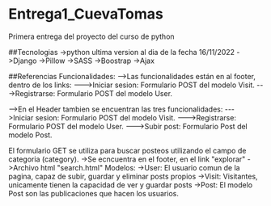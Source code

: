 # Entrega1_CuevaTomas
Primera entrega del proyecto del curso de python

##Tecnologias
->python ultima version al dia de la fecha 16/11/2022
->Django
->Pillow
->SASS
->Boostrap
->Ajax

##Referencias
Funcionalidades:
-->Las funcionalidades están en al footer, dentro de los links:
--->Iniciar sesion: Formulario POST del modelo Visit.
--->Registrarse: Formulario POST del modelo User.

-->En el Header tambien se encuentran las tres funcionalidades:
--->Iniciar sesion: Formulario POST del modelo Visit.
--->Registrarse: Formulario POST del modelo User.
--->Subir post: Formulario Post del modelo Post.

El formulario GET se utiliza para buscar posteos utilizando el campo de categoria (category).
->Se ecncuentra en el footer, en el link "explorar"
->Archivo html "search.html"
Modelos:
->User: El usuario comun de la pagina, capaz de subir, guardar y eliminar posts propios
->Visit: Visitantes, unicamente tienen la capacidad de ver y guardar posts
->Post: El modelo Post son las publicaciones que hacen los usuarios.
